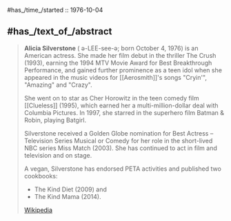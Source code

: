 ﻿---
aliases:
- "Alicia Silverstone"
---

#has_/time_/started :: 1976-10-04 

## #has_/text_of_/abstract 

> **Alicia Silverstone** ( ə-LEE-see-ə; born October 4, 1976) is an American actress. 
> She made her film debut in the thriller The Crush (1993), 
> earning the 1994 MTV Movie Award for Best Breakthrough Performance, 
> and gained further prominence as a teen idol when 
> she appeared in the music videos for [[Aerosmith]]'s songs "Cryin'", "Amazing" and "Crazy". 
> 
> She went on to star as Cher Horowitz in the teen comedy film [[Clueless]] (1995), 
> which earned her a multi-million-dollar deal with Columbia Pictures. 
> In 1997, she starred in the superhero film Batman & Robin, playing Batgirl.
>
> Silverstone received a Golden Globe nomination for 
> Best Actress – Television Series Musical or Comedy 
> for her role in the short-lived NBC series Miss Match (2003). 
> She has continued to act in film and television and on stage.
>
> A vegan, Silverstone has endorsed PETA activities and published two cookbooks: 
> - The Kind Diet (2009) and 
> - The Kind Mama (2014).
>
> [Wikipedia](https://en.wikipedia.org/wiki/Alicia%20Silverstone) 


